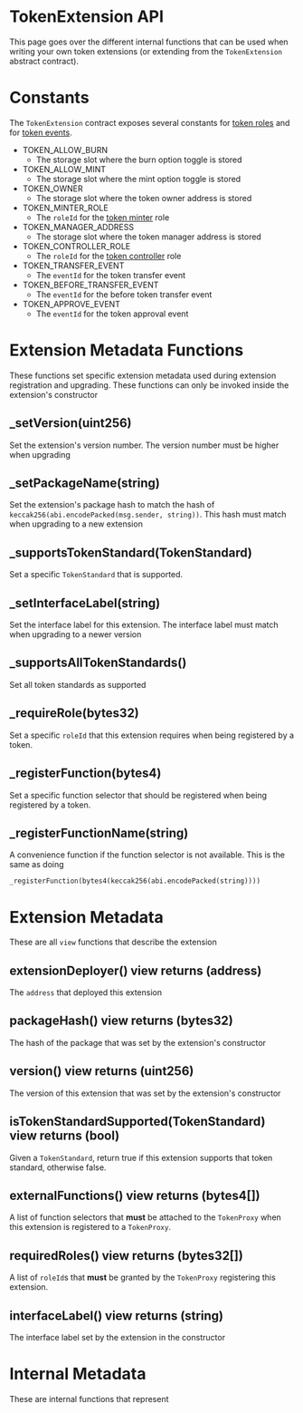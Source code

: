 # TokenExtension API

This page goes over the different internal functions that can be used when writing your own token extensions (or extending from the `TokenExtension` abstract contract).

# Constants

The `TokenExtension` contract exposes several constants for [token roles](../tokens/token-roles.md) and for [token events](./token-events.md).

* TOKEN_ALLOW_BURN
    - The storage slot where the burn option toggle is stored
* TOKEN_ALLOW_MINT
    - The storage slot where the mint option toggle is stored
* TOKEN_OWNER
    - The storage slot where the token owner address is stored
* TOKEN_MINTER_ROLE
    - The `roleId` for the [token minter](../tokens/token-roles.md#minter) role
* TOKEN_MANAGER_ADDRESS
    - The storage slot where the token manager address is stored
* TOKEN_CONTROLLER_ROLE
    - The `roleId` for the [token controller](../tokens/token-roles.md#controller) role
* TOKEN_TRANSFER_EVENT
    - The `eventId` for the token transfer event
* TOKEN_BEFORE_TRANSFER_EVENT
    - The `eventId` for the before token transfer event
* TOKEN_APPROVE_EVENT
    - The `eventId` for the token approval event

# Extension Metadata Functions

These functions set specific extension metadata used during extension registration and upgrading. These functions can only be invoked inside the extension's constructor

## _setVersion(uint256)

Set the extension's version number. The version number must be higher when upgrading

## _setPackageName(string)

Set the extension's package hash to match the hash of `keccak256(abi.encodePacked(msg.sender, string))`. This hash must match when upgrading to a new extension

## _supportsTokenStandard(TokenStandard)

Set a specific `TokenStandard` that is supported. 

## _setInterfaceLabel(string)

Set the interface label for this extension. The interface label must match when upgrading to a newer version

## _supportsAllTokenStandards()

Set all token standards as supported

## _requireRole(bytes32)

Set a specific `roleId` that this extension requires when being registered by a token.

## _registerFunction(bytes4)

Set a specific function selector that should be registered when being registered by a token.

## _registerFunctionName(string)

A convenience function if the function selector is not available. 
This is the same as doing

    _registerFunction(bytes4(keccak256(abi.encodePacked(string))))

# Extension Metadata

These are all `view` functions that describe the extension

## extensionDeployer() view returns (address)

The `address` that deployed this extension

## packageHash() view returns (bytes32)

The hash of the package that was set by the extension's constructor

## version() view returns (uint256)

The version of this extension that was set by the extension's constructor

## isTokenStandardSupported(TokenStandard) view returns (bool)

Given a `TokenStandard`, return true if this extension supports that token standard, otherwise false.

## externalFunctions() view returns (bytes4[])

A list of function selectors that **must** be attached to the `TokenProxy` when this extension is registered to a `TokenProxy`.

## requiredRoles() view returns (bytes32[])

A list of `roleId`s that **must** be granted by the `TokenProxy` registering this extension.

## interfaceLabel() view returns (string)

The interface label set by the extension in the constructor

# Internal Metadata

These are internal functions that represent 
